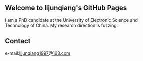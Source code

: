 ## Welcome to lijunqiang's GitHub Pages

I am a PhD candidate at the University of Electronic Science and Technology of China. My research direction is fuzzing.

## Contact

e-mail:lijunqiang1997@163.com
